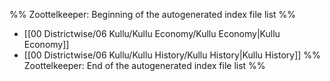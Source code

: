 %% Zoottelkeeper: Beginning of the autogenerated index file list  %%
-  [[00 Districtwise/06 Kullu/Kullu Economy/Kullu Economy|Kullu Economy]]
-  [[00 Districtwise/06 Kullu/Kullu History/Kullu History|Kullu History]]
%% Zoottelkeeper: End of the autogenerated index file list  %%
